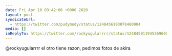 ```yaml
---
date: Fri Apr 10 03:42:06 +0000 2020
layout: post
syndicateUrl:
  - https://twitter.com/pudymody/status/1248456193078480904
media: []
inReplyTo: https://twitter.com/rockyugularrrr/status/1248450119453696002
---
```

@rockyugularrrr el otro tiene razon, pedimos fotos de akira

